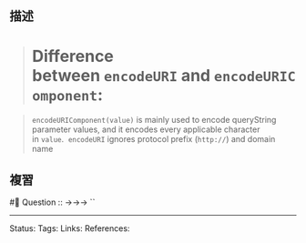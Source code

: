 ## 描述
> # Difference between `encodeURI` and `encodeURIComponent`:

> `encodeURIComponent(value)` is mainly used to encode queryString parameter values, and it encodes every applicable character in `value`.  `encodeURI` ignores protocol prefix (`http://`) and domain name


## 複習
#🧠 Question :: ->->-> ``

---
Status: 
Tags:
Links:
References: